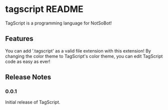 # tagscript README

TagScript is a programming language for NotSoBot! 

## Features

You can add '.tagscript' as a valid file extension with this extension! By changing the color theme to TagScript's color theme, you can edit TagScript code as easy as ever!

## Release Notes

### 0.0.1

Initial release of TagScript.
